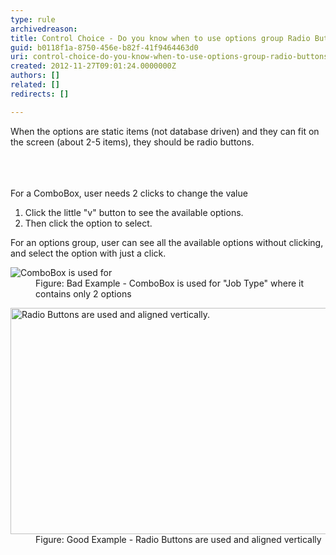```yaml
---
type: rule
archivedreason: 
title: Control Choice - Do you know when to use options group Radio Buttons instead of ComboBox?
guid: b0118f1a-8750-456e-b82f-41f9464463d0
uri: control-choice-do-you-know-when-to-use-options-group-radio-buttons-instead-of-combobox
created: 2012-11-27T09:01:24.0000000Z
authors: []
related: []
redirects: []

---
```



<p>When the options are static items (not database driven) and they can fit on the screen (about 2-5 items), they should be radio buttons.</p>
<br><excerpt class='endintro'></excerpt><br>
​<div>For a ComboBox, user needs 2 clicks to change the value</div>
<ol><li>Click the little &quot;v&quot; button to see the available options.</li>
<li>Then click the option to select.</li></ol>
<div>For an options group, user can see all the available options without clicking, and select the option with just a click.</div>
<dl class="badImage"><dt><img alt="ComboBox is used for " src="http&#58;//www.ssw.com.au/ssw/Standards/Rules/Images/NotUsingRadioButtons.gif" /></dt>
<dd>Figure&#58; Bad Example - ComboBox is used for &quot;Job Type&quot; where it contains only 2 options</dd></dl>
<dl class="goodImage"><dt><img alt="Radio Buttons are used and aligned vertically." src="http&#58;//www.ssw.com.au/ssw/Standards/Rules/Images/UsingRadioButtons.gif" width="544" height="362" /></dt>
<dd>Figure&#58; Good Example - Radio Buttons are used and aligned vertically</dd></dl>




